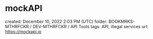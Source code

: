 # mockAPI

created: December 10, 2022 2:03 PM (UTC)
folder: BOOKMRKS-MTHRFCKR / DEV-MTHRFCKR / API Tools
tags: API, illegal services
url: https://mockapi.io